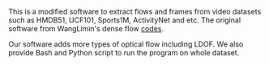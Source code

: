 This is a modified software to extract flows and frames from video datasets such as HMDB51, UCF101, Sports1M, ActivityNet and etc.
The original software from WangLimin's dense flow [codes](https://github.com/yjxiong/dense_flow).

Our software adds more types of optical flow including LDOF. We also provide Bash and Python script to run the program on whole dataset.